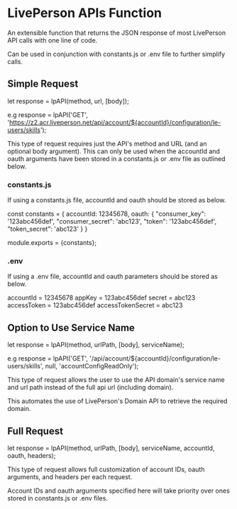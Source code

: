 # LivePerson APIs Function

An extensible function that returns the JSON response of most LivePerson API calls with one line of code.

Can be used in conjunction with constants.js or .env file to further simplify calls.

## Simple Request

let response = lpAPI(method, url, [body]);

e.g response = lpAPI('GET', 'https://z2.acr.liveperson.net/api/account/${accountId}/configuration/le-users/skills');

This type of request requires just the API's method and URL (and an optional body argument). This can only be used when the accountId and oauth arguments have been stored in a constants.js or .env file as outlined below.

### constants.js

If using a constants.js file, accountId and oauth should be stored as below.

const constants = {
    accountId: 12345678,
    oauth: {
        "consumer_key": '123abc456def',
        "consumer_secret": 'abc123',
        "token": '123abc456def',
        "token_secret": 'abc123'
    }
}

module.exports = {constants};

### .env

If using a .env file, accountId and oauth parameters should be stored as below.

accountId = 12345678
appKey = 123abc456def
secret = abc123
accessToken = 123abc456def
accessTokenSecret = abc123

## Option to Use Service Name

let response = lpAPI(method, urlPath, [body], serviceName);

e.g response = lpAPI('GET', '/api/account/${accountId}/configuration/le-users/skills', null, 'accountConfigReadOnly');

This type of request allows the user to use the API domain's service name and url path instead of the full api url (including domain). 

This automates the use of LivePerson's Domain API to retrieve the required domain.

## Full Request

let response = lpAPI(method, urlPath, [body], serviceName, accountId, oauth, headers);

This type of request allows full customization of account IDs, oauth arguments, and headers per each request. 

Account IDs and oauth arguments specified here will take priority over ones stored in constants.js or .env files.